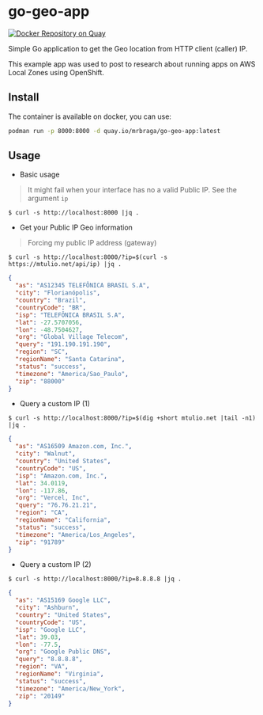 # go-geo-app

[![Docker Repository on Quay](https://quay.io/repository/mrbraga/go-geo-app/status "Docker Repository on Quay")](https://quay.io/repository/mrbraga/go-geo-app)


Simple Go application to get the Geo location from HTTP client (caller) IP.

This example app was used to post to research about running apps on AWS Local Zones using OpenShift.

## Install

The container is available on docker, you can use:

```bash
podman run -p 8000:8000 -d quay.io/mrbraga/go-geo-app:latest
```

## Usage

- Basic usage

> It might fail when your interface has no a valid Public IP. See the argument `ip`

`$ curl -s http://localhost:8000 |jq .`

- Get your Public IP Geo information

> Forcing my public IP address (gateway)

`$ curl -s http://localhost:8000/?ip=$(curl -s https://mtulio.net/api/ip) |jq .`
```json
{
  "as": "AS12345 TELEFÔNICA BRASIL S.A",
  "city": "Florianópolis",
  "country": "Brazil",
  "countryCode": "BR",
  "isp": "TELEFÔNICA BRASIL S.A",
  "lat": -27.5707056,
  "lon": -48.7504627,
  "org": "Global Village Telecom",
  "query": "191.190.191.190",
  "region": "SC",
  "regionName": "Santa Catarina",
  "status": "success",
  "timezone": "America/Sao_Paulo",
  "zip": "88000"
}
```

- Query a custom IP (1)

`$ curl -s http://localhost:8000/?ip=$(dig +short mtulio.net |tail -n1) |jq .`
```json
{
  "as": "AS16509 Amazon.com, Inc.",
  "city": "Walnut",
  "country": "United States",
  "countryCode": "US",
  "isp": "Amazon.com, Inc.",
  "lat": 34.0119,
  "lon": -117.86,
  "org": "Vercel, Inc",
  "query": "76.76.21.21",
  "region": "CA",
  "regionName": "California",
  "status": "success",
  "timezone": "America/Los_Angeles",
  "zip": "91789"
}
```

- Query a custom IP (2)

`$ curl -s http://localhost:8000/?ip=8.8.8.8 |jq .`
```json
{
  "as": "AS15169 Google LLC",
  "city": "Ashburn",
  "country": "United States",
  "countryCode": "US",
  "isp": "Google LLC",
  "lat": 39.03,
  "lon": -77.5,
  "org": "Google Public DNS",
  "query": "8.8.8.8",
  "region": "VA",
  "regionName": "Virginia",
  "status": "success",
  "timezone": "America/New_York",
  "zip": "20149"
}
```
